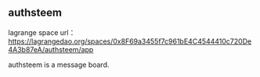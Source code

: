 ## authsteem

lagrange space url： https://lagrangedao.org/spaces/0x8F69a3455f7c961bE4C4544410c720De4A3b87eA/authsteem/app

authsteem is a message board.
